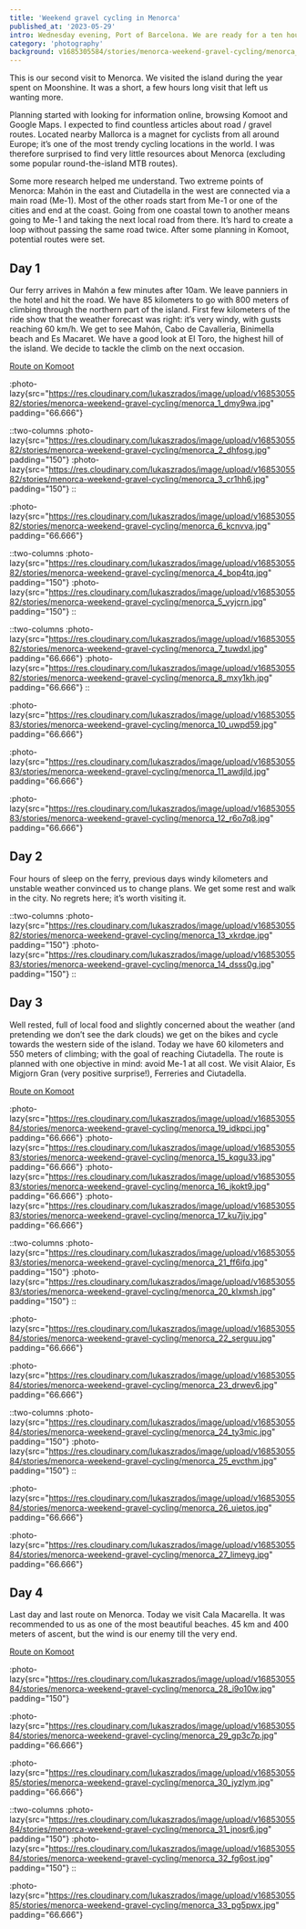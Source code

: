 ```yaml
---
title: 'Weekend gravel cycling in Menorca'
published_at: '2023-05-29'
intro: Wednesday evening, Port of Barcelona. We are ready for a ten hour long ferry ride. After locking the bicycles, we try to make ourselves comfortable in the seats and get some sleep. We have four days in Menorca ahead of us. According to the forecast they will be very windy, cloudy and rainy.
category: 'photography'
background: v1685305584/stories/menorca-weekend-gravel-cycling/menorca_23_drwev6.jpg
---
```


This is our second visit to Menorca. We visited the island during the year spent on Moonshine. It was a short, a few hours long visit that left us wanting more.

Planning started with looking for information online, browsing Komoot and Google Maps. I expected to find countless articles about road / gravel routes. Located nearby Mallorca is a magnet for cyclists from all around Europe; it’s one of the most trendy cycling locations in the world. I was therefore surprised to find very little resources about Menorca (excluding some popular round-the-island MTB routes). 

Some more research helped me understand. Two extreme points of Menorca: Mahón in the east and Ciutadella in the west are connected via a main road (Me-1). Most of the other roads start from Me-1 or one of the cities and end at the coast. Going from one coastal town to another means going to Me-1 and taking the next local road from there. It’s hard to create a loop without passing the same road twice. After some planning in Komoot, potential routes were set. 

## Day 1

Our ferry arrives in Mahón a few minutes after 10am. We leave panniers in the hotel and hit the road. We have 85 kilometers to go with 800 meters of climbing through the northern part of the island. First few kilometers of the ride show that the weather forecast was right: it’s very windy, with gusts reaching 60 km/h. We get to see Mahón, Cabo de Cavalleria, Binimella beach and Es Macaret. We have a good look at El Toro, the highest hill of the island. We decide to tackle the climb on the next occasion. 

[Route on Komoot](https://www.komoot.com/tour/1123910116?share_token=a2n8RQQtJrVAmEAoDtphDhVwlcmaIgWIT0WhP25fGGClbXlwt8&ref=wtd)

:photo-lazy{src="https://res.cloudinary.com/lukaszrados/image/upload/v1685305582/stories/menorca-weekend-gravel-cycling/menorca_1_dmy9wa.jpg" padding="66.666"}

::two-columns
  :photo-lazy{src="https://res.cloudinary.com/lukaszrados/image/upload/v1685305582/stories/menorca-weekend-gravel-cycling/menorca_2_dhfosg.jpg" padding="150"}
  :photo-lazy{src="https://res.cloudinary.com/lukaszrados/image/upload/v1685305582/stories/menorca-weekend-gravel-cycling/menorca_3_cr1hh6.jpg" padding="150"}
::

:photo-lazy{src="https://res.cloudinary.com/lukaszrados/image/upload/v1685305582/stories/menorca-weekend-gravel-cycling/menorca_6_kcnvva.jpg" padding="66.666"}

::two-columns
  :photo-lazy{src="https://res.cloudinary.com/lukaszrados/image/upload/v1685305582/stories/menorca-weekend-gravel-cycling/menorca_4_bop4tq.jpg" padding="150"}
  :photo-lazy{src="https://res.cloudinary.com/lukaszrados/image/upload/v1685305582/stories/menorca-weekend-gravel-cycling/menorca_5_vyjcrn.jpg" padding="150"}
::

::two-columns
  :photo-lazy{src="https://res.cloudinary.com/lukaszrados/image/upload/v1685305582/stories/menorca-weekend-gravel-cycling/menorca_7_tuwdxl.jpg" padding="66.666"}
  :photo-lazy{src="https://res.cloudinary.com/lukaszrados/image/upload/v1685305582/stories/menorca-weekend-gravel-cycling/menorca_8_mxy1kh.jpg" padding="66.666"}
::

:photo-lazy{src="https://res.cloudinary.com/lukaszrados/image/upload/v1685305583/stories/menorca-weekend-gravel-cycling/menorca_10_uwpd59.jpg" padding="66.666"}

:photo-lazy{src="https://res.cloudinary.com/lukaszrados/image/upload/v1685305583/stories/menorca-weekend-gravel-cycling/menorca_11_awdjld.jpg" padding="66.666"}

:photo-lazy{src="https://res.cloudinary.com/lukaszrados/image/upload/v1685305583/stories/menorca-weekend-gravel-cycling/menorca_12_r6o7q8.jpg" padding="66.666"}

## Day 2

Four hours of sleep on the ferry, previous days windy kilometers and unstable weather convinced us to change plans. We get some rest and walk in the city. No regrets here; it’s worth visiting it.

::two-columns
  :photo-lazy{src="https://res.cloudinary.com/lukaszrados/image/upload/v1685305582/stories/menorca-weekend-gravel-cycling/menorca_13_xkrdqe.jpg" padding="150"}
  :photo-lazy{src="https://res.cloudinary.com/lukaszrados/image/upload/v1685305583/stories/menorca-weekend-gravel-cycling/menorca_14_dsss0g.jpg" padding="150"}
::

## Day 3

Well rested, full of local food and slightly concerned about the weather (and pretending we don’t see the dark clouds) we get on the bikes and cycle towards the western side of the island. Today we have 60 kilometers and 550 meters of climbing; with the goal of reaching Ciutadella. The route is planned with one objective in mind: avoid Me-1 at all cost. We visit Alaior, Es Migjorn Gran (very positive surprise!), Ferreries and Ciutadella.

[Route on Komoot](https://www.komoot.com/tour/1127030023?share_token=adWQjtEITne0Qoz72wIGndmOJu4yjCHsQGDBfKl8Vjsqq7iiDn&ref=wtd)

:photo-lazy{src="https://res.cloudinary.com/lukaszrados/image/upload/v1685305584/stories/menorca-weekend-gravel-cycling/menorca_19_idkpci.jpg" padding="66.666"}
:photo-lazy{src="https://res.cloudinary.com/lukaszrados/image/upload/v1685305583/stories/menorca-weekend-gravel-cycling/menorca_15_kqgu33.jpg" padding="66.666"}
:photo-lazy{src="https://res.cloudinary.com/lukaszrados/image/upload/v1685305583/stories/menorca-weekend-gravel-cycling/menorca_16_jkokt9.jpg" padding="66.666"}
:photo-lazy{src="https://res.cloudinary.com/lukaszrados/image/upload/v1685305583/stories/menorca-weekend-gravel-cycling/menorca_17_ku7jiy.jpg" padding="66.666"}

::two-columns
  :photo-lazy{src="https://res.cloudinary.com/lukaszrados/image/upload/v1685305583/stories/menorca-weekend-gravel-cycling/menorca_21_ff6ifq.jpg" padding="150"}
  :photo-lazy{src="https://res.cloudinary.com/lukaszrados/image/upload/v1685305583/stories/menorca-weekend-gravel-cycling/menorca_20_klxmsh.jpg" padding="150"}
::

:photo-lazy{src="https://res.cloudinary.com/lukaszrados/image/upload/v1685305584/stories/menorca-weekend-gravel-cycling/menorca_22_serguu.jpg" padding="66.666"}

:photo-lazy{src="https://res.cloudinary.com/lukaszrados/image/upload/v1685305584/stories/menorca-weekend-gravel-cycling/menorca_23_drwev6.jpg" padding="66.666"}

::two-columns
  :photo-lazy{src="https://res.cloudinary.com/lukaszrados/image/upload/v1685305584/stories/menorca-weekend-gravel-cycling/menorca_24_ty3mic.jpg" padding="150"}
  :photo-lazy{src="https://res.cloudinary.com/lukaszrados/image/upload/v1685305584/stories/menorca-weekend-gravel-cycling/menorca_25_evcthm.jpg" padding="150"}
::

:photo-lazy{src="https://res.cloudinary.com/lukaszrados/image/upload/v1685305584/stories/menorca-weekend-gravel-cycling/menorca_26_uietos.jpg" padding="66.666"}

:photo-lazy{src="https://res.cloudinary.com/lukaszrados/image/upload/v1685305584/stories/menorca-weekend-gravel-cycling/menorca_27_limeyg.jpg" padding="66.666"}

## Day 4

Last day and last route on Menorca. Today we visit Cala Macarella. It was recommended to us as one of the most beautiful beaches. 45 km and 400 meters of ascent, but the wind is our enemy till the very end. 

[Route on Komoot](https://www.komoot.com/tour/1129241242?share_token=aYU7ZZHXiqOEWA9VtNsj9znnzpIXQkR0SlxzyXSOFw7wpziBQZ&ref=wtd)

:photo-lazy{src="https://res.cloudinary.com/lukaszrados/image/upload/v1685305584/stories/menorca-weekend-gravel-cycling/menorca_28_i9o10w.jpg" padding="150"}

:photo-lazy{src="https://res.cloudinary.com/lukaszrados/image/upload/v1685305584/stories/menorca-weekend-gravel-cycling/menorca_29_gp3c7p.jpg" padding="66.666"}

:photo-lazy{src="https://res.cloudinary.com/lukaszrados/image/upload/v1685305585/stories/menorca-weekend-gravel-cycling/menorca_30_jyzlym.jpg" padding="66.666"}

::two-columns
  :photo-lazy{src="https://res.cloudinary.com/lukaszrados/image/upload/v1685305584/stories/menorca-weekend-gravel-cycling/menorca_31_jnosr6.jpg" padding="150"}
  :photo-lazy{src="https://res.cloudinary.com/lukaszrados/image/upload/v1685305584/stories/menorca-weekend-gravel-cycling/menorca_32_fg6ost.jpg" padding="150"}
::

:photo-lazy{src="https://res.cloudinary.com/lukaszrados/image/upload/v1685305585/stories/menorca-weekend-gravel-cycling/menorca_33_pg5pwx.jpg" padding="66.666"}
